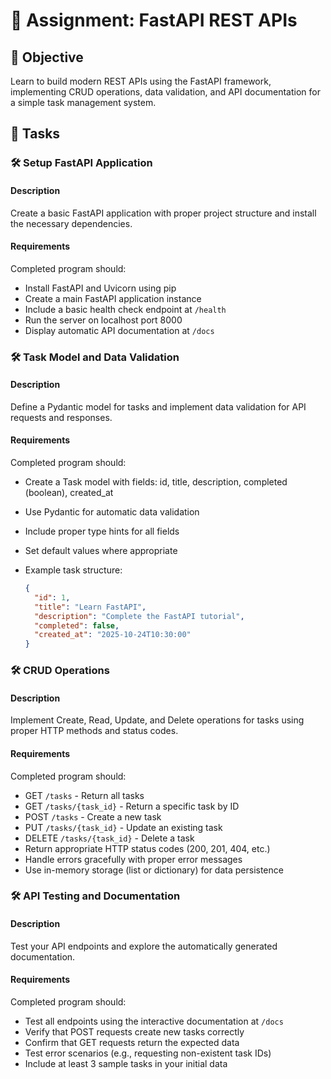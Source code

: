 # 📘 Assignment: FastAPI REST APIs

## 🎯 Objective

Learn to build modern REST APIs using the FastAPI framework, implementing CRUD operations, data validation, and API documentation for a simple task management system.

## 📝 Tasks

### 🛠️ Setup FastAPI Application

#### Description

Create a basic FastAPI application with proper project structure and install the necessary dependencies.

#### Requirements

Completed program should:

- Install FastAPI and Uvicorn using pip
- Create a main FastAPI application instance
- Include a basic health check endpoint at `/health`
- Run the server on localhost port 8000
- Display automatic API documentation at `/docs`

### 🛠️ Task Model and Data Validation

#### Description

Define a Pydantic model for tasks and implement data validation for API requests and responses.

#### Requirements

Completed program should:

- Create a Task model with fields: id, title, description, completed (boolean), created_at
- Use Pydantic for automatic data validation
- Include proper type hints for all fields
- Set default values where appropriate
- Example task structure:

  ```json
  {
    "id": 1,
    "title": "Learn FastAPI",
    "description": "Complete the FastAPI tutorial",
    "completed": false,
    "created_at": "2025-10-24T10:30:00"
  }
  ```

### 🛠️ CRUD Operations

#### Description

Implement Create, Read, Update, and Delete operations for tasks using proper HTTP methods and status codes.

#### Requirements

Completed program should:

- GET `/tasks` - Return all tasks
- GET `/tasks/{task_id}` - Return a specific task by ID
- POST `/tasks` - Create a new task
- PUT `/tasks/{task_id}` - Update an existing task
- DELETE `/tasks/{task_id}` - Delete a task
- Return appropriate HTTP status codes (200, 201, 404, etc.)
- Handle errors gracefully with proper error messages
- Use in-memory storage (list or dictionary) for data persistence

### 🛠️ API Testing and Documentation

#### Description

Test your API endpoints and explore the automatically generated documentation.

#### Requirements

Completed program should:

- Test all endpoints using the interactive documentation at `/docs`
- Verify that POST requests create new tasks correctly
- Confirm that GET requests return the expected data
- Test error scenarios (e.g., requesting non-existent task IDs)
- Include at least 3 sample tasks in your initial data

